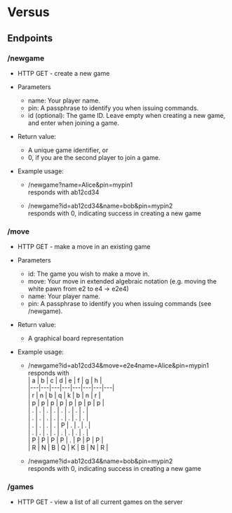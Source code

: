 # Versus

## Endpoints

### /newgame
* HTTP GET - create a new game
* Parameters
    * name: Your player name.
    * pin: A passphrase to identify you when issuing commands.
    * id (optional): The game ID. Leave empty when creating a new game, and enter when joining a game.

* Return value:
    * A unique game identifier, or
    * 0, if you are the second player to join a game.

* Example usage:
    * /newgame?name=Alice&pin=mypin1  
        responds with ab12cd34
        
    * /newgame?id=ab12cd34&name=bob&pin=mypin2  
        responds with 0, indicating success in creating a new game 
        
### /move
* HTTP GET - make a move in an existing game
* Parameters
    * id: The game you wish to make a move in.
    * move: Your move in extended algebraic notation (e.g. moving the white pawn from e2 to e4 -> e2e4)
    * name: Your player name.
    * pin: A passphrase to identify you when issuing commands (see /newgame).

* Return value:
    * A graphical board representation

* Example usage:
    * /newgame?id=ab12cd34&move=e2e4name=Alice&pin=mypin1  
        responds with  
        | a | b | c | d | e | f | g | h |  
        |---|---|---|---|---|---|---|---|  
        | r | n | b | q | k | b | n | r |  
        | p | p | p | p | p | p | p | p |  
        | . | . | . | . | . | . | . | . |  
        | . | . | . | . | . | . | . | . |  
        | . | . | . | . | P | . | . | . |  
        | . | . | . | . | . | . | . | . |  
        | P | P | P | P | . | P | P | P |  
        | R | N | B | Q | K | B | N | R |
        
    * /newgame?id=ab12cd34&name=bob&pin=mypin2  
        responds with 0, indicating success in creating a new game 
        
        
### /games
* HTTP GET - view a list of all current games on the server